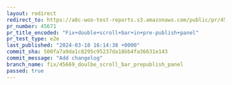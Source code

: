```yaml
---
layout: redirect
redirect_to: https://a8c-woo-test-reports.s3.amazonaws.com/public/pr/45671/e2e/index.html
pr_number: 45671
pr_title_encoded: "Fix+double+scroll+bar+in+pre-publish+panel"
pr_test_type: e2e
last_published: "2024-03-18 16:14:38 +0000"
commit_sha: 500fa7a9da1c8295c95237da18bb4fa36631e143
commit_message: "Add changelog"
branch_name: fix/45669_doulbe_scroll_bar_prepublish_panel
passed: true
---
```

